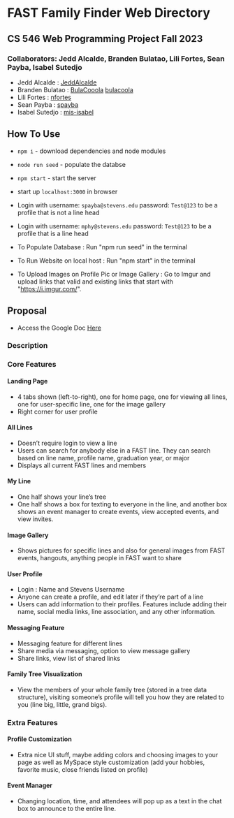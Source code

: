 # FAST Family Finder Web Directory
## CS 546 Web Programming Project Fall 2023

### Collaborators: Jedd Alcalde, Branden Bulatao, Lili Fortes, Sean Payba, Isabel Sutedjo

* Jedd Alcalde : [JeddAlcalde](https://github.com/JeddAlcalde)
* Branden Bulatao : [BulaCooola](https://github.com/BulaCooola) [bulacoola](https://github.com/bulacoola)
* Lili Fortes : [nfortes](https://github.com/nfortes)
* Sean Payba : [spayba](https://github.com/spayba)
* Isabel Sutedjo : [mis-isabel](https://github.com/mis-isabel)

## How To Use

* ```npm i``` - download dependencies and node modules
* ```node run seed``` - populate the databse
* ```npm start``` - start the server
* start up ```localhost:3000``` in browser
* Login with username: ```spayba@stevens.edu``` password: ```Test@123``` to be a profile that is not a line head
* Login with username: ```mphy@stevens.edu``` password: ```Test@123``` to be a profile that is a line head

* To Populate Database : Run "npm run seed" in the terminal

* To Run Website on local host : Run "npm start" in the terminal

* To Upload Images on Profile Pic or Image Gallery : Go to Imgur and upload links that valid and existing links that start with "https://i.imgur.com/".
 
## Proposal

* Access the Google Doc [Here](https://docs.google.com/document/d/1XjJX7veJFVdAtpXbzXQuqg6BbQXmE1O7wO3vYfXx2MU/edit?usp=sharing)

### Description

### Core Features

#### Landing Page

* 4 tabs shown (left-to-right), one for home page, one for viewing all lines, one for user-specific line, one for the image gallery
* Right corner for user profile


#### All Lines

* Doesn’t require login to view a line
* Users can search for anybody else in a FAST line. They can search based on line name, profile name, graduation year, or major
* Displays all current FAST lines and members


#### My Line

* One half shows your line’s tree
* One half shows a box for texting to everyone in the line, and another box shows an event manager to create events, view accepted events, and view invites.


#### Image Gallery

* Shows pictures for specific lines and also for general images from FAST events, hangouts, anything people in FAST want to share

#### User Profile

* Login : Name and Stevens Username
* Anyone can create a profile, and edit later if they’re part of a line
* Users can add information to their profiles. Features include adding their name, social media links, line association, and any other information.



#### Messaging Feature

* Messaging feature for different lines
* Share media via messaging, option to view message gallery
* Share links, view list of shared links

#### Family Tree Visualization

* View the members of your whole family tree (stored in a tree data structure), visiting someone’s profile will tell you how they are related to you (line big, little, grand bigs).

### Extra Features

#### Profile Customization

* Extra nice UI stuff, maybe adding colors and choosing images to your page as well as MySpace style customization (add your hobbies, favorite music, close friends listed on profile)

#### Event Manager

* Changing location, time, and attendees will pop up as a text in the chat box to announce to the entire line.